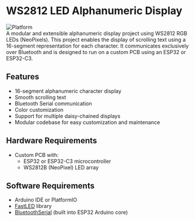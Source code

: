 # WS2812 LED Alphanumeric Display

![Platform](https://img.shields.io/badge/platform-ESP32-blue)  
A modular and extensible alphanumeric display project using WS2812 RGB LEDs (NeoPixels). This project enables the display of scrolling text using a 16-segment representation for each character. It communicates exclusively over Bluetooth and is designed to run on a custom PCB using an ESP32 or ESP32-C3.

## Features

- 16-segment alphanumeric character display
- Smooth scrolling text
- Bluetooth Serial communication
- Color customization
- Support for multiple daisy-chained displays
- Modular codebase for easy customization and maintenance

## Hardware Requirements

- Custom PCB with:
  - ESP32 or ESP32-C3 microcontroller
  - WS2812B (NeoPixel) LED array

## Software Requirements

- Arduino IDE or PlatformIO
- [FastLED](https://github.com/FastLED/FastLED) library
- [BluetoothSerial](https://docs.espressif.com/projects/arduino-esp32/en/latest/api/bluetooth/bluetoothserial.html) (built into ESP32 Arduino core)


